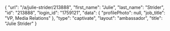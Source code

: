 {
    "url": "\/a\/julie-strider\/213888",
    "first_name": "Julie",
    "last_name": "Strider",
    "id": "213888",
    "login_id": "1759121",
    "data": {
        "profilePhoto": null,
        "job_title": "VP, Media Relations"
    },
    "type": "captivate",
    "layout": "ambassador",
    "title": "Julie Strider"
}